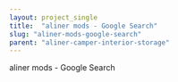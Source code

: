 ```yaml
---
layout: project_single
title:  "aliner mods - Google Search"
slug: "aliner-mods-google-search"
parent: "aliner-camper-interior-storage"
---
```

aliner mods - Google Search